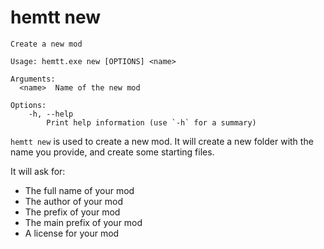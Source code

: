 # hemtt new

<pre><code>Create a new mod

Usage: hemtt.exe new [OPTIONS] &lt;name&gt;

Arguments:
  &lt;name&gt;  Name of the new mod

Options:
    -h, --help
        Print help information (use `-h` for a summary)
</code></pre>

`hemtt new` is used to create a new mod. It will create a new folder with the name you provide, and create some starting files.

It will ask for:

-   The full name of your mod
-   The author of your mod
-   The prefix of your mod
-   The main prefix of your mod
-   A license for your mod
